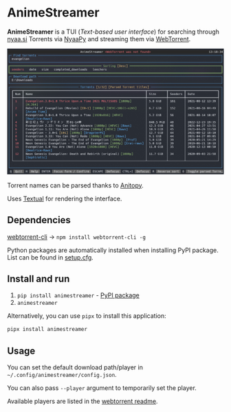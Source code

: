 # AnimeStreamer

**AnimeStreamer** is a TUI (_Text-based user interface_) for searching through [nyaa.si](https://nyaa.si/) Torrents via [NyaaPy](https://github.com/JuanjoSalvador/NyaaPy) and streaming them via [WebTorrent](https://github.com/webtorrent/webtorrent-cli).

![Screenshot](screenshot.png)

Torrent names can be parsed thanks to [Anitopy](https://github.com/igorcmoura/anitopy).

Uses [Textual](https://github.com/Textualize/textual) for rendering the interface.

## Dependencies

[webtorrent-cli](https://github.com/webtorrent/webtorrent-cli) → `npm install webtorrent-cli -g`

Python packages are automatically installed when installing PyPI package. List can be found in [setup.cfg](setup.cfg).

## Install and run

1. `pip install animestreamer` - [PyPI package](https://pypi.org/project/animestreamer/)
2. `animestreamer`

Alternatively, you can use `pipx` to install this application:

```bash
pipx install animestreamer
```

## Usage

You can set the default download path/player in `~/.config/animestreamer/config.json`.

You can also pass `--player` argument to temporarily set the player.

Available players are listed in the [webtorrent readme](https://github.com/webtorrent/webtorrent-cli).
